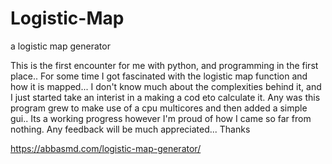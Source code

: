 # Logistic-Map
a logistic map generator

This is the first encounter for me with python, and programming in the first place..
For some time I got fascinated with the logistic map function and how it is mapped...
I don't know much about the complexities behind it, and I just started take an interist in a making a cod eto calculate it.
Any was this program grew to make use of a cpu multicores and then added a simple gui..
Its a working progress however I'm proud of how I came so far from nothing.
Any feedback will be much appreciated...
Thanks

https://abbasmd.com/logistic-map-generator/
